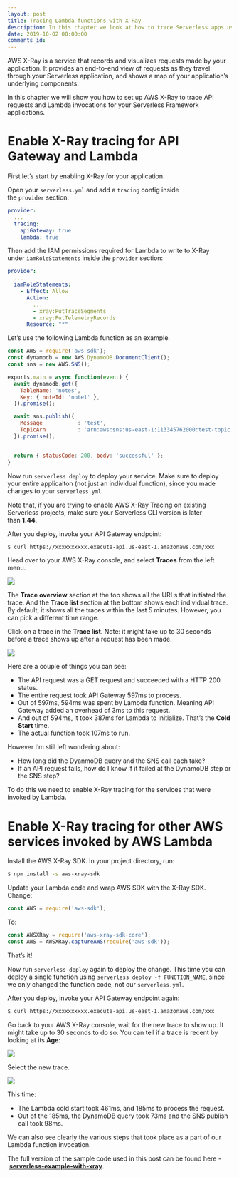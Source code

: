 ```yaml
---
layout: post
title: Tracing Lambda functions with X-Ray
description: In this chapter we look at how to trace Serverless apps using AWS X-Ray. Since your app is made up of multiple services, it's important to configure X-Ray to get visibility over a request as it flows through the system.
date: 2019-10-02 00:00:00
comments_id: 
---
```


AWS X-Ray is a service that records and visualizes requests made by your application. It provides an end-to-end view of requests as they travel through your Serverless application, and shows a map of your application’s underlying components.

In this chapter we will show you how to set up AWS X-Ray to trace API requests and Lambda invocations for your Serverless Framework applications.

# Enable X-Ray tracing for API Gateway and Lambda

First let’s start by enabling X-Ray for your application.

Open your `serverless.yml` and add a `tracing` config inside the `provider` section:
``` yaml
provider:
  ...
  tracing:
    apiGateway: true
    lambda: true
```
Then add the IAM permissions required for Lambda to write to X-Ray under `iamRoleStatements` inside the `provider` section:
``` yaml
provider:
  ...
  iamRoleStatements:
    - Effect: Allow
      Action:
        ...
        - xray:PutTraceSegments
        - xray:PutTelemetryRecords
      Resource: "*"
```
Let’s use the following Lambda function as an example.
``` javascript
const AWS = require('aws-sdk');
const dynamodb = new AWS.DynamoDB.DocumentClient();
const sns = new AWS.SNS();

exports.main = async function(event) {
  await dynamodb.get({
    TableName: 'notes',
    Key: { noteId: 'note1' },
  }).promise();

  await sns.publish({
    Message           : 'test',
    TopicArn          : 'arn:aws:sns:us-east-1:113345762000:test-topic',
  }).promise();


  return { statusCode: 200, body: 'successful' };
}
```
Now run `serverless deploy` to deploy your service. Make sure to deploy your entire applicaiton (not just an individual function), since you made changes to your `serverless.yml`.

Note that, if you are trying to enable AWS X-Ray Tracing on existing Serverless projects, make sure your Serverless CLI version is later than **1.44**.

After you deploy, invoke your API Gateway endpoint:
``` bash
$ curl https://xxxxxxxxxx.execute-api.us-east-1.amazonaws.com/xxx
```
Head over to your AWS X-Ray console, and select **Traces** from the left menu.

![](https://d33wubrfki0l68.cloudfront.net/c1d8500a769f1e288e785aa96e8271690fc818f6/fcf5e/assets/blog/how-to-trace-serverless-apps-with-aws-x-ray/select-traces-from-the-aws-x-ray-console.png)

The **Trace overview** section at the top shows all the URLs that initiated the trace. And the **Trace list** section at the bottom shows each individual trace. By default, it shows all the traces within the last 5 minutes. However, you can pick a different time range.

Click on a trace in the **Trace list**. Note: it might take up to 30 seconds before a trace shows up after a request has been made.

![](https://d33wubrfki0l68.cloudfront.net/b54850c4a920f0adeb359392e6c5701b35717d3d/c1197/assets/blog/how-to-trace-serverless-apps-with-aws-x-ray/click-on-a-trace-from-the-aws-x-ray-console.png)

Here are a couple of things you can see:

- The API request was a GET request and succeeded with a HTTP 200 status.
- The entire request took API Gateway 597ms to process.
- Out of 597ms, 594ms was spent by Lambda function. Meaning API Gateway added an overhead of 3ms to this request.
- And out of 594ms, it took 387ms for Lambda to initialize. That’s the **Cold Start** time.
- The actual function took 107ms to run.

However I’m still left wondering about:

- How long did the DyanmoDB query and the SNS call each take?
- If an API request fails, how do I know if it failed at the DynamoDB step or the SNS step?

To do this we need to enable X-Ray tracing for the services that were invoked by Lambda.

# Enable X-Ray tracing for other AWS services invoked by AWS Lambda

Install the AWS X-Ray SDK. In your project directory, run:
``` bash
$ npm install -s aws-xray-sdk
```
Update your Lambda code and wrap AWS SDK with the X-Ray SDK. Change:
``` javascript
const AWS = require('aws-sdk');
```
To:
``` javascript
const AWSXRay = require('aws-xray-sdk-core');
const AWS = AWSXRay.captureAWS(require('aws-sdk'));
```
That’s it!

Now run `serverless deploy` again to deploy the change. This time you can deploy a single function using `serverless deploy -f FUNCTION_NAME`, since we only changed the function code, not our `serverless.yml`.

After you deploy, invoke your API Gateway endpoint again:
``` bash
$ curl https://xxxxxxxxxx.execute-api.us-east-1.amazonaws.com/xxx
```
Go back to your AWS X-Ray console, wait for the new trace to show up. It might take up to 30 seconds to do so. You can tell if a trace is recent by looking at its **Age**:

![](https://d33wubrfki0l68.cloudfront.net/0606d31c215492b62d775ff845df96cbfb10f620/f4f38/assets/blog/how-to-trace-serverless-apps-with-aws-x-ray/click-recent-trace-from-the-aws-x-ray-console.png)

Select the new trace.

![](https://d33wubrfki0l68.cloudfront.net/b1d4358be7cc86f7d771d70cd0e074c2d96d4c62/c2a54/assets/blog/how-to-trace-serverless-apps-with-aws-x-ray/view-updated-trace-from-the-aws-x-ray-console.png)

This time:

- The Lambda cold start took 461ms, and 185ms to process the request.
- Out of the 185ms, the DynamoDB query took 73ms and the SNS publish call took 98ms.

We can also see clearly the various steps that took place as a part of our Lambda function invocation.

The full version of the sample code used in this post can be found here - **[serverless-example-with-xray](https://github.com/seed-run/serverless-example-with-xray)**.
